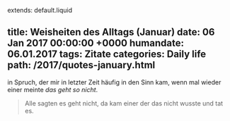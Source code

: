extends: default.liquid

title: Weisheiten des Alltags (Januar)
date:       06 Jan 2017 00:00:00 +0000
humandate:  06.01.2017
tags: Zitate
categories: Daily life
path: /2017/quotes-january.html
---
in Spruch, der mir in letzter Zeit häufig in den Sinn kam, wenn mal wieder einer meinte *das geht so nicht*.

> Alle sagten es geht nicht, da kam einer der das nicht wusste und tat es.